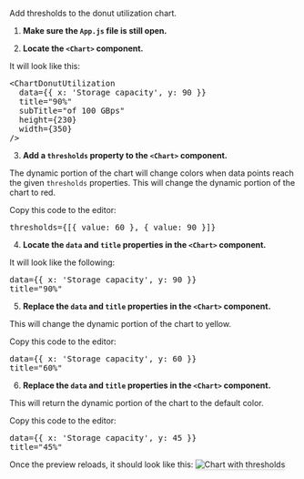 Add thresholds to the donut utilization chart.

1) <strong>Make sure the `App.js` file is still open.</strong>

2) <strong>Locate the `<Chart>` component.</strong>

It will look like this:

<pre class="file">
&lt;ChartDonutUtilization
  data={{ x: &#39;Storage capacity&#39;, y: 90 }}
  title=&quot;90%&quot;
  subTitle=&quot;of 100 GBps&quot;
  height={230}
  width={350}
/&gt;
</pre>

3) <strong>Add a `thresholds` property to the `<Chart>` component.</strong>

The dynamic portion of the chart will change colors when data points reach the given `thresholds` properties.  This will change the dynamic portion of the chart to red.

Copy this code to the editor:

<pre class="file" data-target="clipboard">
thresholds={[{ value: 60 }, { value: 90 }]}
</pre>

4) <strong>Locate the `data` and `title` properties in the `<Chart>` component.</strong> 

It will look like the following:

<pre class="file">
data={{ x: &#39;Storage capacity&#39;, y: 90 }}
title=&quot;90%&quot;
</pre>

5) <strong>Replace the `data` and `title` properties in the `<Chart>` component.</strong> 

This will change the dynamic portion of the chart to yellow.

Copy this code to the editor:

<pre class="file" data-target="clipboard">
data={{ x: &#39;Storage capacity&#39;, y: 60 }}
title=&quot;60%&quot;
</pre>

6) <strong>Replace the `data` and `title` properties in the `<Chart>` component.</strong> 

This will return the dynamic portion of the chart to the default color.

Copy this code to the editor:

<pre class="file" data-target="clipboard">
data={{ x: &#39;Storage capacity&#39;, y: 45 }}
title=&quot;45%&quot;
</pre>

Once the preview reloads, it should look like this:
<img src="donut-utilization-chart/assets/thresholds.png" alt="Chart with thresholds" style="box-shadow: rgba(3, 3, 3, 0.2) 0px 1.25px 2.5px 0px;" />
